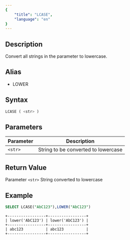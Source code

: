 ```yaml
---
{
    "title": "LCASE",
    "language": "en"
}
---
```


## Description

Convert all strings in the parameter to lowercase.

## Alias

- LOWER

## Syntax

```sql
LCASE ( <str> )
```

## Parameters

| Parameter | Description |
|-----------|--------------|
| `<str>`   | String to be converted to lowercase |

## Return Value

Parameter `<str>` String converted to lowercase

## Example

```sql
SELECT LCASE("AbC123"),LOWER("AbC123")
```

```text
+-----------------+-----------------+
| lower('AbC123') | lower('AbC123') |
+-----------------+-----------------+
| abc123          | abc123          |
+-----------------+-----------------+
```
